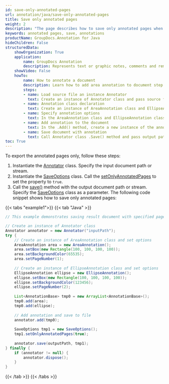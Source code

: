 ```yaml
---
id: save-only-annotated-pages
url: annotation/java/save-only-annotated-pages
title: Save only annotated pages
weight: 2
description: "The page describes how to save only annotated pages when using GroupDocs.Annotation for Java API."
keywords: annotated pages, save, annotations
productName: GroupDocs.Annotation for Java
hideChildren: False
structuredData:
    showOrganization: True
    application:    
        name: GroupDocs Annotation
        description: Represents text or graphic notes, comments and remarks attached to a specific part of the content of the document using Java
    showVideo: False
    howTo:
        name: How to annotate a document
        description: Learn how to add area annotation to document step by step
        steps:
        - name: Load source file an instance Annotator
          text: Create an instance of Annotator class and pass source file path as a constructor parameter. You may specify absolute or relative file path as per your requirements. 
        - name: Annotation class declaration
          text: Create an instance of AreaAnnotation class and EllipseAnnotation class.
        - name: Specify annotation options 
          text: In the AreaAnnotation class and EllipseAnnotation class constructor, pass parameters.
        - name: Add annotation to the document
          text: In the .Add() method, create a new instance of the annotation collections and pass the annotation names to it.
        - name: Save document with annotation
          text: Call Annotator class .Save() method and pass output path file and in the SaveOptions class set OnlyAnnotationPage to true .
toc: True
---
```

To export the annotated pages only, follow these steps:

1.   Instantiate the [Annotator](https://reference.groupdocs.com/java/annotation/com.groupdocs.annotation/Annotator) class. Specify the input document path or stream.
2.   Instantiate the [SaveOptions](https://reference.groupdocs.com/annotation/java/com.groupdocs.annotation.options.export/saveoptions/) class. Call the [setOnlyAnnotatedPages](https://reference.groupdocs.com/annotation/java/com.groupdocs.annotation.options.export/saveoptions/#setOnlyAnnotatedPages-boolean-) to set the property to `true`.
3.   Call the [save()](https://reference.groupdocs.com/annotation/java/com.groupdocs.annotation/annotator/#save--) method with the output document path or stream. Specify the [SaveOptions](https://reference.groupdocs.com/annotation/java/com.groupdocs.annotation.options.export/saveoptions/) class as a parameter.
The following code snippet shows how to save only annotated pages:

{{< tabs "example1">}}
{{< tab "Java" >}}
```java
// This example demonstrates saving result document with specified pages.

// Create an instance of Annotator class
Annotator annotator = new Annotator("inputPath");
try {
    // Create an instance of AreaAnnotation class and set options
    AreaAnnotation area = new AreaAnnotation();
    area.setBox(new Rectangle(100, 100, 100, 100));
    area.setBackgroundColor(65535);
    area.setPageNumber(1);
    
    // Create an instance of EllipseAnnotation class and set options
    EllipseAnnotation ellipse = new EllipseAnnotation();
    ellipse.setBox(new Rectangle(100, 100, 100, 100));
    ellipse.setBackgroundColor(123456);
    ellipse.setPageNumber(2);
    
    List<AnnotationBase> tmp0 = new ArrayList<AnnotationBase>();
    tmp0.add(area);
    tmp0.add(ellipse);
    
    // Add annotation and save to file
    annotator.add(tmp0);
    
    SaveOptions tmp1 = new SaveOptions();
    tmp1.setOnlyAnnotatedPages(true);
    
    annotator.save(outputPath, tmp1);
} finally {
    if (annotator != null) {
        annotator.dispose();
    }
}
```
{{< /tab >}}
{{< /tabs >}}
